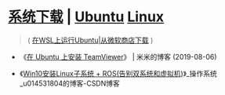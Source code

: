 # [系统下载](https://cn.ubuntu.com/download) | [Ubuntu](https://cn.ubuntu.com/) [Linux](https://zh.wikipedia.org/wiki/Linux) 

> ( [在WSL上运行Ubuntu|从微软商店下载](https://www.microsoft.com/store/productId/9NBLGGH4MSV6) )

- 《[在 Ubuntu 上安装 TeamViewer](https://mi.js.org/2019-08/%E5%9C%A8Ubuntu%E4%B8%8A%E5%AE%89%E8%A3%85TeamViewer/)》 | 米米的博客 (2019-08-06)


- 《[Win10安装Linux子系统 + ROS(告别双系统和虚拟机)](https://blog.csdn.net/u014531804/article/details/106124512)》_操作系统_u014531804的博客-CSDN博客
